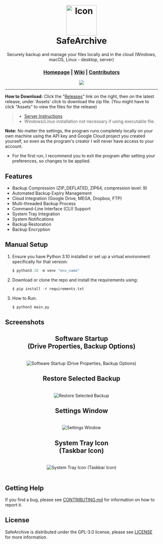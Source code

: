 <div align="center">
    <h1>
        <img 
            src="/assets/ICO/icon.ico" 
            height="100" 
            width="100" 
            alt="Icon" 
        />
        <div>SafeArchive</div>
    </h1>
    <p>Securely backup and manage your files locally and in the cloud (Windows, macOS, Linux - desktop, server)</p>
    <h3>
        <a href="https://github.com/KafetzisThomas/SafeArchive">Homepage</a> | 
        <a href="https://github.com/KafetzisThomas/SafeArchive/wiki">Wiki</a> | 
        <a href="https://github.com/KafetzisThomas/SafeArchive/graphs/contributors">Contributors</a>
    </h3>
    <a href="https://github.com/KafetzisThomas/SafeArchive/releases">
        <img src = 'https://img.shields.io/github/v/release/KafetzisThomas/SafeArchive?include_prereleases&label=Latest%20Release'/>
    </a>
</div>

---

**How to Download:** Click the "[Releases](https://github.com/KafetzisThomas/SafeArchive/releases)" link on the right, then on the latest release, under 'Assets' click to download the zip file. (You might have to click "Assets" to view the files for the release)

> * [Server Instructions](https://github.com/KafetzisThomas/SafeArchive/wiki/Server-Instructions)
> * Windows/Linux installation not necessary if using executable file.

**Note:** No matter the settings, the program runs completely locally on your own machine using the API key and Google Cloud project you created yourself, so even as the program's creator I will never have access to your account.

* For the first run, I recommend you to exit the program after setting your preferences, so changes to be applied.

## Features

* Backup Compression (ZIP_DEFLATED, ZIP64, compression level: 9)
* Automated Backup Expiry Management
* Cloud Integration (Google Drive, MEGA, Dropbox, FTP)
* Multi-threaded Backup Process
* Command-Line Interface (CLI) Support
* System Tray Integration
* System Notifications
* Backup Restoration
* Backup Encryption

## Manual Setup

1. Ensure you have Python 3.10 installed or set up a virtual environment specifically for that version:

    ```py
    $ python3.10 -m venv "env_name"
    ```

2. Download or clone the repo and install the requirements using:

    ```py
    $ pip install -r requirements.txt
    ```

3. How to Run:

    ```py
    $ python3 main.py
    ```

## Screenshots

<div align = 'center'>
    <h2>Software Startup<br>(Drive Properties, Backup Options)</h2>
    <br>
    <img
        alt = 'Software Startup (Drive Properties, Backup Options)' 
        src = 'https://github.com/KafetzisThomas/SafeArchive/assets/105563667/3361483c-876c-4e08-911f-413233739bec'>
    <br>
    <h2>Restore Selected Backup</h2>
    <br>
    <img
        alt = 'Restore Selected Backup' 
        src = 'https://github.com/KafetzisThomas/SafeArchive/assets/105563667/cee02400-6b7d-482d-a871-4c7e0ba3853a'>
    <br>
    <h2>Settings Window</h2>
    <br>
    <img
        alt = 'Settings Window'
        src = 'https://github.com/KafetzisThomas/SafeArchive/assets/105563667/2c1a016c-8b80-42e9-a10e-50c933627f87'>
    <br>
    <h2>System Tray Icon<br>(Taskbar Icon)</h2>
    <br>
    <img
        alt = 'System Tray Icon (Taskbar Icon)'
        src = 'https://user-images.githubusercontent.com/105563667/236020690-da79fd52-fce6-4266-8d66-e0ad3a8d2583.png'>
    <br>
</div>

<br>

## Getting Help

If you find a bug, please see [CONTRIBUTING.md](https://github.com/KafetzisThomas/SafeArchive/blob/main/CONTRIBUTING.md) for information on how to report it.

## License

SafeArchive is distributed under the GPL-3.0 license, please see [LICENSE](https://github.com/KafetzisThomas/SafeArchive/blob/main/LICENSE) for more information.
